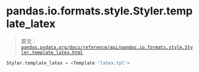 # pandas.io.formats.style.Styler.template_latex

> 原文：[`pandas.pydata.org/docs/reference/api/pandas.io.formats.style.Styler.template_latex.html`](https://pandas.pydata.org/docs/reference/api/pandas.io.formats.style.Styler.template_latex.html)

```py
Styler.template_latex = <Template 'latex.tpl'>
```
